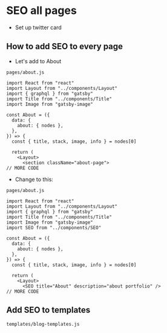 # SEO all pages
* Set up twitter card

## How to add SEO to every page
* Let's add to About

`pages/about.js`

```
import React from "react"
import Layout from "../components/Layout"
import { graphql } from "gatsby"
import Title from "../components/Title"
import Image from "gatsby-image"

const About = ({
  data: {
    about: { nodes },
  },
}) => {
  const { title, stack, image, info } = nodes[0]

  return (
    <Layout>
      <section className="about-page">
// MORE CODE
```

* Change to this:

`pages/about.js`

```
import React from "react"
import Layout from "../components/Layout"
import { graphql } from "gatsby"
import Title from "../components/Title"
import Image from "gatsby-image"
import SEO from "../components/SEO"

const About = ({
  data: {
    about: { nodes },
  },
}) => {
  const { title, stack, image, info } = nodes[0]

  return (
    <Layout>
      <SEO title="About" description="about portfolio" />
// MORE CODE
```

## Add SEO to templates
`templates/blog-templates.js`
